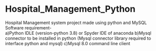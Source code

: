 # Hospital_Management_Python
Hospital Management system project made using python and MySQL
Software requirement-  
a)Python IDLE (version-python 3.8) or Spyder IDE of anaconda 
b)Mysql connector to be installed in python (Mysql connector library required to interface python and mysql)
c)Mysql 8.0 command line client

